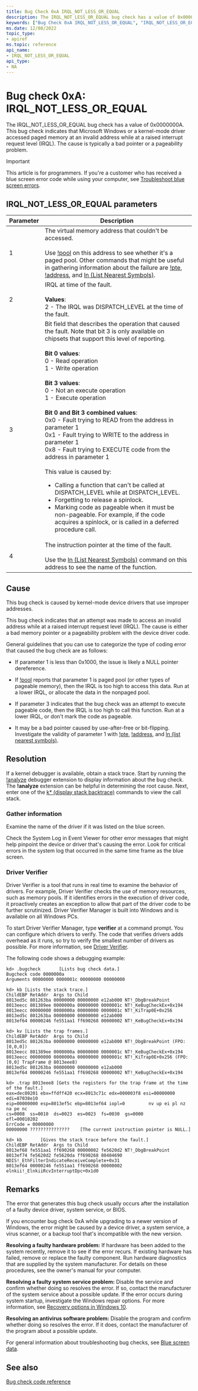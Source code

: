 ```yaml
---
title: Bug Check 0xA IRQL_NOT_LESS_OR_EQUAL
description: The IRQL_NOT_LESS_OR_EQUAL bug check has a value of 0x0000000A.
keywords: ["Bug Check 0xA IRQL_NOT_LESS_OR_EQUAL", "IRQL_NOT_LESS_OR_EQUAL"]
ms.date: 12/08/2022
topic_type:
- apiref
ms.topic: reference
api_name:
- IRQL_NOT_LESS_OR_EQUAL
api_type:
- NA
---
```


# Bug check 0xA: IRQL_NOT_LESS_OR_EQUAL

The IRQL_NOT_LESS_OR_EQUAL bug check has a value of 0x0000000A. This bug check indicates that Microsoft Windows or a kernel-mode driver accessed paged memory at an invalid address while at a raised interrupt request level (IRQL). The cause is typically a bad pointer or a pageability problem.

> [!IMPORTANT]
> This article is for programmers. If you're a customer who has received a blue screen error code while using your computer, see [Troubleshoot blue screen errors](https://www.windows.com/stopcode).

## IRQL_NOT_LESS_OR_EQUAL parameters

| Parameter | Description|
|-----------|------------|
| 1 | The virtual memory address that couldn't be accessed. <br><br> Use [!pool](../debuggercmds/-pool.md) on this address to see whether it's a paged pool. Other commands that might be useful in gathering information about the failure are [!pte](../debuggercmds/-pte.md), [!address](../debuggercmds/-address.md), and [ln (List Nearest Symbols)](../debuggercmds/ln--list-nearest-symbols-.md). |
| 2 | IRQL at time of the fault. <br><br> **Values**: <br> 2 - The IRQL was DISPATCH_LEVEL at the time of the fault. |
| 3 | Bit field that describes the operation that caused the fault. Note that bit 3 is only available on chipsets that support this level of reporting. <br><br> **Bit 0 values**: <br> 0 - Read operation <br> 1 - Write operation <br><br> **Bit 3 values**: <br> 0 - Not an execute operation <br> 1 - Execute operation <br><br> **Bit 0 and Bit 3 combined values**: <br> 0x0 - Fault trying to READ from the address in parameter 1 <br> 0x1 - Fault trying to WRITE to the address in parameter 1 <br> 0x8 - Fault trying to EXECUTE code from the address in parameter 1 <br><br> This value is caused by: <br> <ul><li>Calling a function that can't be called at DISPATCH_LEVEL while at DISPATCH_LEVEL.</li> <li>Forgetting to release a spinlock.</li> <li>Marking code as pageable when it must be non-pageable. For example, if the code acquires a spinlock, or is called in a deferred procedure call.</li> |
| 4 | The instruction pointer at the time of the fault. <br><br> Use the [ln (List Nearest Symbols)](../debuggercmds/ln--list-nearest-symbols-.md) command on this address to see the name of the function. |

## Cause

This bug check is caused by kernel-mode device drivers that use improper addresses.

This bug check indicates that an attempt was made to access an invalid address while at a raised interrupt request level (IRQL). The cause is either a bad memory pointer or a pageability problem with the device driver code.

General guidelines that you can use to categorize the type of coding error that caused the bug check are as follows:

- If parameter 1 is less than 0x1000, the issue is likely a NULL pointer dereference.

- If [!pool](../debuggercmds/-pool.md) reports that parameter 1 is paged pool (or other types of pageable memory), then the IRQL is too high to access this data. Run at a lower IRQL, or allocate the data in the nonpaged pool.

- If parameter 3 indicates that the bug check was an attempt to execute pageable code, then the IRQL is too high to call this function. Run at a lower IRQL, or don't mark the code as pageable.

- It may be a bad pointer caused by use-after-free or bit-flipping. Investigate the validity of parameter 1 with [!pte](../debuggercmds/-pte.md), [!address](../debuggercmds/-address.md), and [ln (list nearest symbols)](../debuggercmds/ln--list-nearest-symbols-.md).

## Resolution

If a kernel debugger is available, obtain a stack trace. Start by running the [!analyze](../debuggercmds/-analyze.md) debugger extension to display information about the bug check. The **!analyze** extension can be helpful in determining the root cause. Next, enter one of the [k* (display stack backtrace)](../debuggercmds/k--kb--kc--kd--kp--kp--kv--display-stack-backtrace-.md)  commands to view the call stack.

### Gather information

Examine the name of the driver if it was listed on the blue screen.

Check the System Log in Event Viewer for other error messages that might help pinpoint the device or driver that's causing the error. Look for critical errors in the system log that occurred in the same time frame as the blue screen.

### Driver Verifier

Driver Verifier is a tool that runs in real time to examine the behavior of drivers. For example, Driver Verifier checks the use of memory resources, such as memory pools. If it identifies errors in the execution of driver code, it proactively creates an exception to allow that part of the driver code to be further scrutinized. Driver Verifier Manager is built into Windows and is available on all Windows PCs.

To start Driver Verifier Manager, type **verifier** at a command prompt. You can configure which drivers to verify. The code that verifies drivers adds overhead as it runs, so try to verify the smallest number of drivers as possible. For more information, see [Driver Verifier](../devtest/driver-verifier.md).

The following code shows a debugging example:

```dbgcmd
kd> .bugcheck       [Lists bug check data.]
Bugcheck code 0000000a
Arguments 00000000 0000001c 00000000 00000000

kd> kb [Lists the stack trace.]
ChildEBP RetAddr  Args to Child
8013ed5c 801263ba 00000000 00000000 e12ab000 NT!_DbgBreakPoint
8013eecc 801389ee 0000000a 00000000 0000001c NT!_KeBugCheckEx+0x194
8013eecc 00000000 0000000a 00000000 0000001c NT!_KiTrap0E+0x256
8013ed5c 801263ba 00000000 00000000 e12ab000
8013ef64 00000246 fe551aa1 ff690268 00000002 NT!_KeBugCheckEx+0x194

kd> kv [Lists the trap frames.]
ChildEBP RetAddr  Args to Child
8013ed5c 801263ba 00000000 00000000 e12ab000 NT!_DbgBreakPoint (FPO: [0,0,0])
8013eecc 801389ee 0000000a 00000000 0000001c NT!_KeBugCheckEx+0x194
8013eecc 00000000 0000000a 00000000 0000001c NT!_KiTrap0E+0x256 (FPO: [0,0] TrapFrame @ 8013eee8)
8013ed5c 801263ba 00000000 00000000 e12ab000
8013ef64 00000246 fe551aa1 ff690268 00000002 NT!_KeBugCheckEx+0x194

kd> .trap 8013eee8 [Gets the registers for the trap frame at the time of the fault.]
eax=dec80201 ebx=ffdff420 ecx=8013c71c edx=000003f8 esi=00000000 edi=87038e10
eip=00000000 esp=8013ef5c ebp=8013ef64 iopl=0         nv up ei pl nz na pe nc
cs=0008  ss=0010  ds=0023  es=0023  fs=0030  gs=0000             efl=00010202
ErrCode = 00000000
00000000 ???????????????    [The current instruction pointer is NULL.]

kd> kb       [Gives the stack trace before the fault.]
ChildEBP RetAddr  Args to Child
8013ef68 fe551aa1 ff690268 00000002 fe5620d2 NT!_DbgBreakPoint
8013ef74 fe5620d2 fe5620da ff690268 80404690
NDIS!_EthFilterIndicateReceiveComplete+0x31
8013ef64 00000246 fe551aa1 ff690268 00000002 elnkii!_ElnkiiRcvInterruptDpc+0x1d0
```

## Remarks

The error that generates this bug check usually occurs after the installation of a faulty device driver, system service, or BIOS.

If you encounter bug check 0xA while upgrading to a newer version of Windows, the error might be caused by a device driver, a system service, a virus scanner, or a backup tool that's incompatible with the new version.

**Resolving a faulty hardware problem:** If hardware has been added to the system recently, remove it to see if the error recurs. If existing hardware has failed, remove or replace the faulty component. Run hardware diagnostics that are supplied by the system manufacturer. For details on these procedures, see the owner's manual for your computer.

**Resolving a faulty system service problem:** Disable the service and confirm whether doing so resolves the error. If so, contact the manufacturer of the system service about a possible update. If the error occurs during system startup, investigate the Windows repair options. For more information, see [Recovery options in Windows 10](https://support.microsoft.com/help/12415/windows-10-recovery-options).

**Resolving an antivirus software problem:** Disable the program and confirm whether doing so resolves the error. If it does, contact the manufacturer of the program about a possible update.

For general information about troubleshooting bug checks, see [Blue screen data](blue-screen-data.md).

## See also

[Bug check code reference](bug-check-code-reference2.md)
